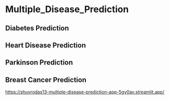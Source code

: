 # Multiple_Disease_Prediction
## Diabetes Prediction
## Heart Disease Prediction
## Parkinson Prediction
## Breast Cancer Prediction
https://shuvrodas13-multiple-disease-prediction-app-5gv0av.streamlit.app/
